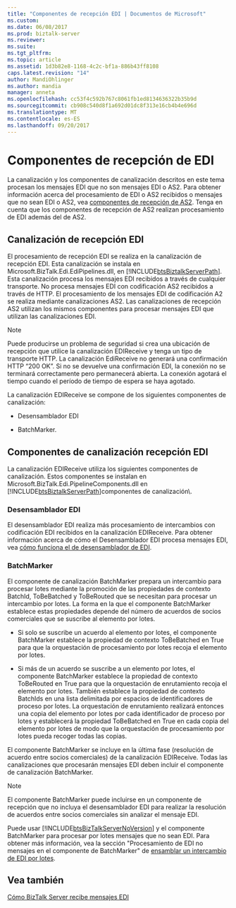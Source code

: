 ```yaml
---
title: "Componentes de recepción EDI | Documentos de Microsoft"
ms.custom: 
ms.date: 06/08/2017
ms.prod: biztalk-server
ms.reviewer: 
ms.suite: 
ms.tgt_pltfrm: 
ms.topic: article
ms.assetid: 1d3b82e8-1168-4c2c-bf1a-886b43ff8108
caps.latest.revision: "14"
author: MandiOhlinger
ms.author: mandia
manager: anneta
ms.openlocfilehash: cc53f4c592b767c8061fb1ed8134636322b35b9d
ms.sourcegitcommit: cb908c540d8f1a692d01dc8f313e16cb4b4e696d
ms.translationtype: MT
ms.contentlocale: es-ES
ms.lasthandoff: 09/20/2017
---
```

# <a name="edi-receive-components"></a>Componentes de recepción de EDI
La canalización y los componentes de canalización descritos en este tema procesan los mensajes EDI que no son mensajes EDI o AS2. Para obtener información acerca del procesamiento de EDI o AS2 recibidos o mensajes que no sean EDI o AS2, vea [componentes de recepción de AS2](../core/as2-receive-components.md). Tenga en cuenta que los componentes de recepción de AS2 realizan procesamiento de EDI además del de AS2.  
  
## <a name="edi-receive-pipeline"></a>Canalización de recepción EDI  
 El procesamiento de recepción EDI se realiza en la canalización de recepción EDI. Esta canalización se instala en Microsoft.BizTalk.Edi.EdiPipelines.dll, en [!INCLUDE[btsBiztalkServerPath](../includes/btsbiztalkserverpath-md.md)]. Esta canalización procesa los mensajes EDI recibidos a través de cualquier transporte. No procesa mensajes EDI con codificación AS2 recibidos a través de HTTP. El procesamiento de los mensajes EDI de codificación A2 se realiza mediante canalizaciones AS2. Las canalizaciones de recepción AS2 utilizan los mismos componentes para procesar mensajes EDI que utilizan las canalizaciones EDI.  
  
> [!NOTE]
>  Puede producirse un problema de seguridad si crea una ubicación de recepción que utilice la canalización EDIReceive y tenga un tipo de transporte HTTP. La canalización EdiReceive no generará una confirmación HTTP “200 OK”. Si no se devuelve una confirmación EDI, la conexión no se terminará correctamente pero permanecerá abierta. La conexión agotará el tiempo cuando el período de tiempo de espera se haya agotado.  
  
 La canalización EDIReceive se compone de los siguientes componentes de canalización:  
  
-   Desensamblador EDI  
  
-   BatchMarker.  
  
## <a name="edi-receive-pipeline-components"></a>Componentes de canalización recepción EDI  
 La canalización EDIReceive utiliza los siguientes componentes de canalización. Estos componentes se instalan en Microsoft.BizTalk.Edi.PipelineComponents.dll en [!INCLUDE[btsBiztalkServerPath](../includes/btsbiztalkserverpath-md.md)]componentes de canalización\\.  
  
### <a name="edi-disassembler"></a>Desensamblador EDI  
 El desensamblador EDI realiza más procesamiento de intercambios con codificación EDI recibidos en la canalización EDIReceive. Para obtener información acerca de cómo el Desensamblador EDI procesa mensajes EDI, vea [cómo funciona el de desensamblador de EDI](../core/how-the-edi-disassembler-works.md).  
  
### <a name="batchmarker"></a>BatchMarker  
 El componente de canalización BatchMarker prepara un intercambio para procesar lotes mediante la promoción de las propiedades de contexto BatchId, ToBeBatched y ToBeRouted que se necesitan para procesar un intercambio por lotes. La forma en la que el componente BatchMarker establece estas propiedades depende del número de acuerdos de socios comerciales que se suscribe al elemento por lotes.  
  
-   Si solo se suscribe un acuerdo al elemento por lotes, el componente BatchMarker establece la propiedad de contexto ToBeBatched en True para que la orquestación de procesamiento por lotes recoja el elemento por lotes.  
  
-   Si más de un acuerdo se suscribe a un elemento por lotes, el componente BatchMarker establece la propiedad de contexto ToBeRouted en True para que la orquestación de enrutamiento recoja el elemento por lotes. También establece la propiedad de contexto BatchIds en una lista delimitada por espacios de identificadores de proceso por lotes. La orquestación de enrutamiento realizará entonces una copia del elemento por lotes por cada identificador de proceso por lotes y establecerá la propiedad ToBeBatched en True en cada copia del elemento por lotes de modo que la orquestación de procesamiento por lotes pueda recoger todas las copias.  
  
 El componente BatchMarker se incluye en la última fase (resolución de acuerdo entre socios comerciales) de la canalización EDIReceive. Todas las canalizaciones que procesarán mensajes EDI deben incluir el componente de canalización BatchMarker.  
  
> [!NOTE]
>  El componente BatchMarker puede incluirse en un componente de recepción que no incluya el desensamblador EDI para realizar la resolución de acuerdos entre socios comerciales sin analizar el mensaje EDI.  
  
 Puede usar [!INCLUDE[btsBizTalkServerNoVersion](../includes/btsbiztalkservernoversion-md.md)] y el componente BatchMarker para procesar por lotes mensajes que no sean EDI. Para obtener más información, vea la sección "Procesamiento de EDI no mensajes en el componente de BatchMarker" de [ensamblar un intercambio de EDI por lotes](../core/assembling-a-batched-edi-interchange.md).  
  
## <a name="see-also"></a>Vea también  
 [Cómo BizTalk Server recibe mensajes EDI](../core/how-biztalk-server-receives-edi-messages.md)